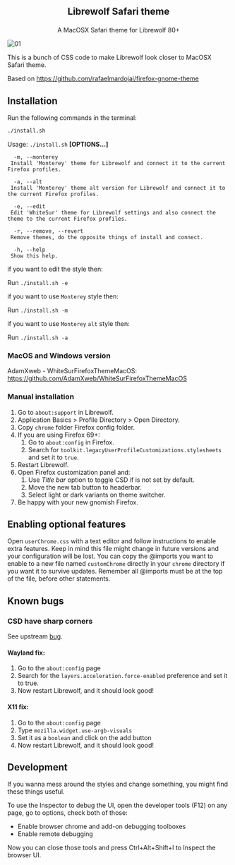 
## <p align="center">Librewolf Safari theme</p>

<p align="center">A MacOSX Safari theme for Librewolf 80+</p>

![01](https://github.com/vinceliuice/WhiteSur-gtk-theme/blob/pictures/pictures/firefox.svg?raw=true)

This is a bunch of CSS code to make Librewolf look closer to MacOSX Safari theme.

Based on https://github.com/rafaelmardojai/firefox-gnome-theme

## Installation

Run the following commands in the terminal:

```sh
./install.sh
```

Usage:  `./install.sh`  **[OPTIONS...]**

```
  -m, --monterey 
 Install 'Monterey' theme for Librewolf and connect it to the current Firefox profiles. 

  -a, --alt 
 Install 'Monterey' theme alt version for Librewolf and connect it to the current Firefox profiles. 

  -e, --edit 
 Edit 'WhiteSur' theme for Librewolf settings and also connect the theme to the current Firefox profiles. 

  -r, --remove, --revert 
 Remove themes, do the opposite things of install and connect. 

  -h, --help 
 Show this help. 
```

if you want to edit the style then:

Run `./install.sh -e`

if you want to use `Monterey` style then:

Run `./install.sh -m`

if you want to use `Monterey` `alt` style then:

Run `./install.sh -a`

### MacOS and Windows version
AdamXweb - WhiteSurFirefoxThemeMacOS: https://github.com/AdamXweb/WhiteSurFirefoxThemeMacOS

### Manual installation

1. Go to `about:support` in Librewolf.
2. Application Basics > Profile Directory > Open Directory.
3. Copy `chrome` folder Firefox config folder.
4. If you are using Firefox 69+:
	1. Go to `about:config` in Firefox.
	2. Search for `toolkit.legacyUserProfileCustomizations.stylesheets` and set it to `true`.
5. Restart Librewolf.
6. Open Firefox customization panel and:
	1. Use *Title bar* option to toggle CSD if is not set by default.
	2. Move the new tab button to headerbar.
	3. Select light or dark variants on theme switcher.
7. Be happy with your new gnomish Firefox.

## Enabling optional features
Open `userChrome.css` with a text editor and follow instructions to enable extra features. Keep in mind this file might change in future versions and your configuration will be lost. You can copy the @imports you want to enable to a new file named `customChrome` directly in your `chrome` directory if you want it to survive updates. Remember all @imports must be at the top of the file, before other statements.

## Known bugs

### CSD have sharp corners
See upstream [bug](https://bugzilla.mozilla.org/show_bug.cgi?id=1408360).

#### Wayland fix:
1. Go to the `about:config` page
2. Search for the `layers.acceleration.force-enabled` preference and set it to true.
3. Now restart Librewolf, and it should look good!

#### X11 fix:
1. Go to the `about:config` page
2. Type `mozilla.widget.use-argb-visuals`
3. Set it as a `boolean` and click on the add button
4. Now restart Librewolf, and it should look good!

## Development

If you wanna mess around the styles and change something, you might find these
things useful.

To use the Inspector to debug the UI, open the developer tools (F12) on any
page, go to options, check both of those:

- Enable browser chrome and add-on debugging toolboxes
- Enable remote debugging

Now you can close those tools and press Ctrl+Alt+Shift+I to Inspect the browser
UI.
